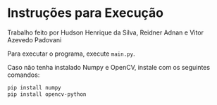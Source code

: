 # Instruções para Execução

Trabalho feito por Hudson Henrique da Silva, Reidner Adnan e Vitor Azevedo Padovani

Para executar o programa, execute `main.py`.

Caso não tenha instalado Numpy e OpenCV, instale com os seguintes comandos:

```bash
pip install numpy
pip install opencv-python
```